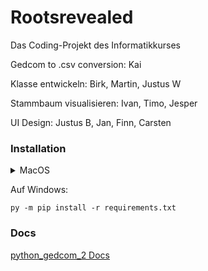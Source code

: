 # Rootsrevealed
Das Coding-Projekt des Informatikkurses

Gedcom to .csv conversion: Kai

Klasse entwickeln: Birk, Martin, Justus W

Stammbaum visualisieren: Ivan, Timo, Jesper

UI Design: Justus B, Jan, Finn, Carsten


### Installation

<details>
<summary>MacOS</summary>

`python3 -m pip install -r requirements.txt`

</details>

Auf Windows:

`py -m pip install -r requirements.txt`


### Docs

[python_gedcom_2 Docs](https://swanny0819.github.io/python-gedcom-2/python_gedcom_2/index.html)